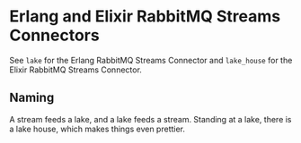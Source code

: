 # Erlang and Elixir RabbitMQ Streams Connectors

See `lake` for the Erlang RabbitMQ Streams Connector and `lake_house` for the Elixir RabbitMQ Streams Connector.

## Naming

A stream feeds a lake, and a lake feeds a stream. Standing at a lake, there is a lake house, which makes things even prettier.
